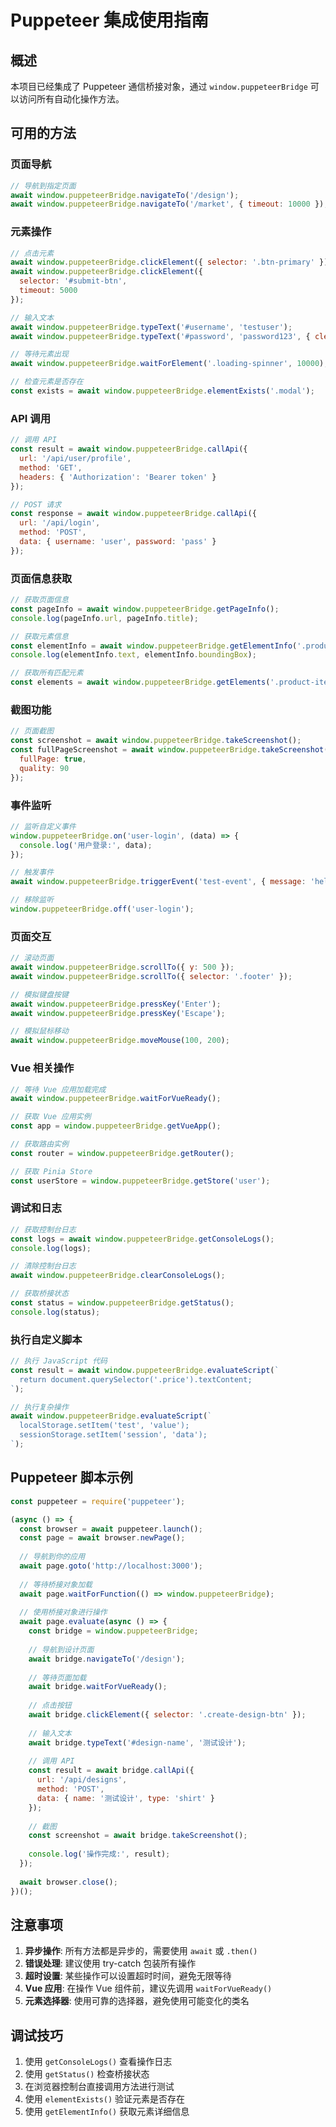 # Puppeteer 集成使用指南

## 概述

本项目已经集成了 Puppeteer 通信桥接对象，通过 `window.puppeteerBridge` 可以访问所有自动化操作方法。

## 可用的方法

### 页面导航
```javascript
// 导航到指定页面
await window.puppeteerBridge.navigateTo('/design');
await window.puppeteerBridge.navigateTo('/market', { timeout: 10000 });
```

### 元素操作
```javascript
// 点击元素
await window.puppeteerBridge.clickElement({ selector: '.btn-primary' });
await window.puppeteerBridge.clickElement({ 
  selector: '#submit-btn', 
  timeout: 5000 
});

// 输入文本
await window.puppeteerBridge.typeText('#username', 'testuser');
await window.puppeteerBridge.typeText('#password', 'password123', { clear: true });

// 等待元素出现
await window.puppeteerBridge.waitForElement('.loading-spinner', 10000);

// 检查元素是否存在
const exists = await window.puppeteerBridge.elementExists('.modal');
```

### API 调用
```javascript
// 调用 API
const result = await window.puppeteerBridge.callApi({
  url: '/api/user/profile',
  method: 'GET',
  headers: { 'Authorization': 'Bearer token' }
});

// POST 请求
const response = await window.puppeteerBridge.callApi({
  url: '/api/login',
  method: 'POST',
  data: { username: 'user', password: 'pass' }
});
```

### 页面信息获取
```javascript
// 获取页面信息
const pageInfo = await window.puppeteerBridge.getPageInfo();
console.log(pageInfo.url, pageInfo.title);

// 获取元素信息
const elementInfo = await window.puppeteerBridge.getElementInfo('.product-card');
console.log(elementInfo.text, elementInfo.boundingBox);

// 获取所有匹配元素
const elements = await window.puppeteerBridge.getElements('.product-item');
```

### 截图功能
```javascript
// 页面截图
const screenshot = await window.puppeteerBridge.takeScreenshot();
const fullPageScreenshot = await window.puppeteerBridge.takeScreenshot({ 
  fullPage: true, 
  quality: 90 
});
```

### 事件监听
```javascript
// 监听自定义事件
window.puppeteerBridge.on('user-login', (data) => {
  console.log('用户登录:', data);
});

// 触发事件
await window.puppeteerBridge.triggerEvent('test-event', { message: 'hello' });

// 移除监听
window.puppeteerBridge.off('user-login');
```

### 页面交互
```javascript
// 滚动页面
await window.puppeteerBridge.scrollTo({ y: 500 });
await window.puppeteerBridge.scrollTo({ selector: '.footer' });

// 模拟键盘按键
await window.puppeteerBridge.pressKey('Enter');
await window.puppeteerBridge.pressKey('Escape');

// 模拟鼠标移动
await window.puppeteerBridge.moveMouse(100, 200);
```

### Vue 相关操作
```javascript
// 等待 Vue 应用加载完成
await window.puppeteerBridge.waitForVueReady();

// 获取 Vue 应用实例
const app = window.puppeteerBridge.getVueApp();

// 获取路由实例
const router = window.puppeteerBridge.getRouter();

// 获取 Pinia Store
const userStore = window.puppeteerBridge.getStore('user');
```

### 调试和日志
```javascript
// 获取控制台日志
const logs = await window.puppeteerBridge.getConsoleLogs();
console.log(logs);

// 清除控制台日志
await window.puppeteerBridge.clearConsoleLogs();

// 获取桥接状态
const status = window.puppeteerBridge.getStatus();
console.log(status);
```

### 执行自定义脚本
```javascript
// 执行 JavaScript 代码
const result = await window.puppeteerBridge.evaluateScript(`
  return document.querySelector('.price').textContent;
`);

// 执行复杂操作
await window.puppeteerBridge.evaluateScript(`
  localStorage.setItem('test', 'value');
  sessionStorage.setItem('session', 'data');
`);
```

## Puppeteer 脚本示例

```javascript
const puppeteer = require('puppeteer');

(async () => {
  const browser = await puppeteer.launch();
  const page = await browser.newPage();
  
  // 导航到你的应用
  await page.goto('http://localhost:3000');
  
  // 等待桥接对象加载
  await page.waitForFunction(() => window.puppeteerBridge);
  
  // 使用桥接对象进行操作
  await page.evaluate(async () => {
    const bridge = window.puppeteerBridge;
    
    // 导航到设计页面
    await bridge.navigateTo('/design');
    
    // 等待页面加载
    await bridge.waitForVueReady();
    
    // 点击按钮
    await bridge.clickElement({ selector: '.create-design-btn' });
    
    // 输入文本
    await bridge.typeText('#design-name', '测试设计');
    
    // 调用 API
    const result = await bridge.callApi({
      url: '/api/designs',
      method: 'POST',
      data: { name: '测试设计', type: 'shirt' }
    });
    
    // 截图
    const screenshot = await bridge.takeScreenshot();
    
    console.log('操作完成:', result);
  });
  
  await browser.close();
})();
```

## 注意事项

1. **异步操作**: 所有方法都是异步的，需要使用 `await` 或 `.then()`
2. **错误处理**: 建议使用 try-catch 包装所有操作
3. **超时设置**: 某些操作可以设置超时时间，避免无限等待
4. **Vue 应用**: 在操作 Vue 组件前，建议先调用 `waitForVueReady()`
5. **元素选择器**: 使用可靠的选择器，避免使用可能变化的类名

## 调试技巧

1. 使用 `getConsoleLogs()` 查看操作日志
2. 使用 `getStatus()` 检查桥接状态
3. 在浏览器控制台直接调用方法进行测试
4. 使用 `elementExists()` 验证元素是否存在
5. 使用 `getElementInfo()` 获取元素详细信息 